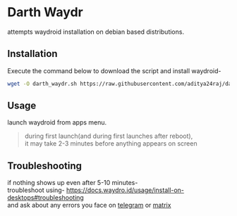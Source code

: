 # Darth Waydr
attempts waydroid installation on debian based distributions.  

## Installation
Execute the command below to download the script and install waydroid-

```bash
wget -O darth_waydr.sh https://raw.githubusercontent.com/aditya24raj/darth_waydr/main/darth_waydr.sh && bash darth_waydr.sh
```

## Usage
launch waydroid from apps menu.  
>
>during first launch(and during first launches after reboot),  
>it may take 2-3 minutes before anything appears on screen

## Troubleshooting
if nothing shows up even after 5-10 minutes-  
troubleshoot using- https://docs.waydro.id/usage/install-on-desktops#troubleshooting  
and ask about any errors you face on [telegram](https://t.me/WayDroid) or [matrix](https://matrix.to/#/#waydroid:connolly.tech)  

